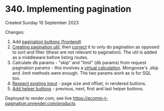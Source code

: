 # 340. Implementing pagination
Created Sunday 10 September 2023

Changes:
1. Add [pagination buttons (frontend)](https://github.com/exemplar-codes/online-shop-nodejs-branches/commit/83a2fe1956a828c3354ac790a6d9481615fbf721)
2. [Creating pagination util](https://github.com/exemplar-codes/online-shop-nodejs-branches/commit/1d365365e4b8fda83dfb888aeae0cd233ff847f1), then [correct](https://github.com/exemplar-codes/online-shop-nodejs-branches/commit/f58912507114c3c2f0b362d3a3bb9978a322ed05) it to only do pagination as opposed to sort and filter (these are not relevant to pagination). The util is added as a middleware before listing routes.
3. Calculate db params - "skip" and "limit" (db params) from request pagination params - this involves a [virtual calculation](https://github.com/exemplar-codes/online-shop-nodejs-branches/commit/dbc2626b9b2dfe66f26ced0b8b4497fb3f424bf4). Mongoose's .skip and .limit methods were enough. The two params work as is for SQL too.
4. [Respect existing input](https://github.com/exemplar-codes/online-shop-nodejs-branches/commit/8550e848613bbf78842d12754efb01636e4b9cab) - page size and offset, in rendered buttons.
5. [Add helper buttons](https://github.com/exemplar-codes/online-shop-nodejs-branches/commit/20b5ce37c8e34085f1ba36ecc100c8611212fcc8) - previous, next, first and last helper buttons.

Deployed to render.com, see live https://ecomm-t-pagination.onrender.com/products